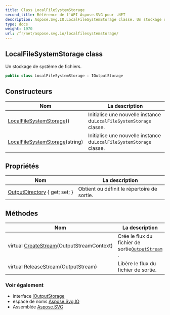 ```yaml
---
title: Class LocalFileSystemStorage
second_title: Référence de l'API Aspose.SVG pour .NET
description: Aspose.Svg.IO.LocalFileSystemStorage classe. Un stockage de système de fichiers.
type: docs
weight: 1970
url: /fr/net/aspose.svg.io/localfilesystemstorage/
---
```

## LocalFileSystemStorage class

Un stockage de système de fichiers.

```csharp
public class LocalFileSystemStorage : IOutputStorage
```

## Constructeurs

| Nom | La description |
| --- | --- |
| [LocalFileSystemStorage](localfilesystemstorage/#constructor)() | Initialise une nouvelle instance du`LocalFileSystemStorage` classe. |
| [LocalFileSystemStorage](localfilesystemstorage/#constructor_1)(string) | Initialise une nouvelle instance du`LocalFileSystemStorage` classe. |

## Propriétés

| Nom | La description |
| --- | --- |
| [OutputDirectory](../../aspose.svg.io/localfilesystemstorage/outputdirectory/) { get; set; } | Obtient ou définit le répertoire de sortie. |

## Méthodes

| Nom | La description |
| --- | --- |
| virtual [CreateStream](../../aspose.svg.io/localfilesystemstorage/createstream/)(OutputStreamContext) | Crée le flux du fichier de sortie[`OutputStream`](../outputstream/) . |
| virtual [ReleaseStream](../../aspose.svg.io/localfilesystemstorage/releasestream/)(OutputStream) | Libère le flux du fichier de sortie. |

### Voir également

* interface [IOutputStorage](../ioutputstorage/)
* espace de noms [Aspose.Svg.IO](../../aspose.svg.io/)
* Assemblée [Aspose.SVG](../../)


